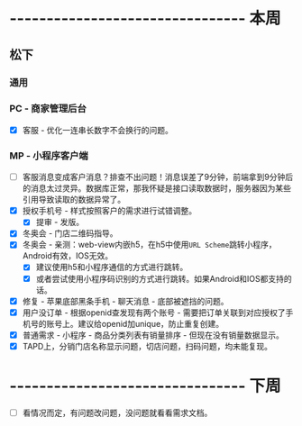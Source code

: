 # -------------------------------- 本周

## 松下
### 通用
### PC - 商家管理后台
* [x] 客服 - 优化一连串长数字不会换行的问题。
### MP - 小程序客户端
* [ ] 客服消息变成客户消息？排查不出问题！消息误差了9分钟，前端拿到9分钟后的消息太过灵异。数据库正常，那我怀疑是接口读取数据时，服务器因为某些引用导致读取的数据异常了。
* [x] 授权手机号 - 样式按照客户的需求进行试错调整。
  - [x] 提审 - 发版。
* [x] 冬奥会 - 门店二维码指导。
* [x] 冬奥会 - 亲测：web-view内嵌h5，在h5中使用`URL Scheme`跳转小程序，Android有效，IOS无效。
  - [x] 建议使用h5和小程序通信的方式进行跳转。
  - [x] 或者尝试使用小程序码识别的方式进行跳转。如果Android和IOS都支持的话。
* [x] 修复 - 苹果底部黑条手机 - 聊天消息 - 底部被遮挡的问题。
* [x] 用户没订单 - 根据openid查发现有两个账号 - 需要把订单关联到对应授权了手机号的账号上。建议给openid加unique，防止重复创建。
* [x] 普通需求 - 小程序 - 商品分类列表有销量排序 - 但现在没有销量数据显示。
* [x] TAPD上，分销门店名称显示问题，切店问题，扫码问题，均未能复现。

# -------------------------------- 下周
* [ ] 看情况而定，有问题改问题，没问题就看看需求文档。
